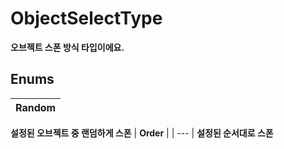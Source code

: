 # **ObjectSelectType**

 **오브젝트 스폰 방식 타입이에요.** 
## **Enums**

| __Random__ |
| --- |
 **설정된 오브젝트 중 랜덤하게 스폰** 
| __Order__ |
| --- |
 **설정된 순서대로 스폰** 
